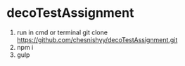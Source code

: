# decoTestAssignment
1. run in cmd or terminal git clone https://github.com/chesnishyy/decoTestAssignment.git
2. npm i
3. gulp
